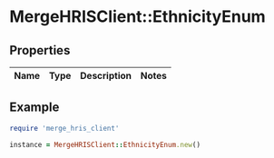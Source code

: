 # MergeHRISClient::EthnicityEnum

## Properties

| Name | Type | Description | Notes |
| ---- | ---- | ----------- | ----- |

## Example

```ruby
require 'merge_hris_client'

instance = MergeHRISClient::EthnicityEnum.new()
```

